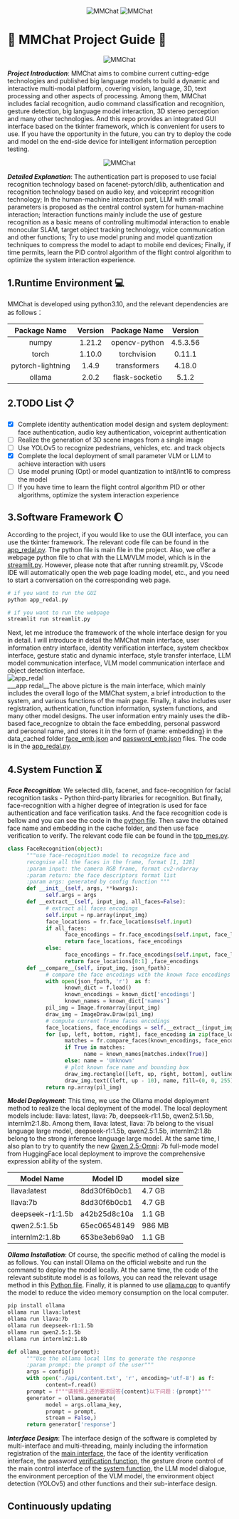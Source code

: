 <p align='center'>
<img src='assets/MMChat.jpg', alt='MMChat'>
<img src='assets/MMChat_logo.jpg', alt='MMChat'>
</p>

# :rocket: MMChat Project Guide :rocket:

<p align='center'>
<img src='assets/overview/system_architecture.jpg', alt='MMChat'>
</p>

___Project Introduction___: MMChat aims to combine current cutting-edge technologies and published big language models to build a dynamic and interactive multi-modal platform, covering vision, language, 3D, text processing and other aspects of processing. Among them, MMChat includes facial recognition, audio command classification and recognition, gesture detection, big language model interaction, 3D stereo perception and many other technologies. And this repo provides an integrated GUI interface based on the tkinter framework, which is convenient for users to use. If you have the opportunity in the future, you can try to deploy the code and model on the end-side device for intelligent information perception testing.

<p align='center'>
<img src='assets/overview/system_explanation.jpg', alt='MMChat'>
</p>

___Detailed Explanation___: The authentication part is proposed to use facial recognition technology based on facenet-pytorch/dlib, authentication and recognition technology based on audio key, and voiceprint recognition technology; In the human-machine interaction part, LLM with small parameters is proposed as the central control system for human-machine interaction; Interaction functions mainly include the use of gesture recognition as a basic means of controlling multimodal interaction to enable monocular SLAM, target object tracking technology, voice communication and other functions; Try to use model pruning and model quantization techniques to compress the model to adapt to mobile end devices; Finally, if time permits, learn the PID control algorithm of the flight control algorithm to optimize the system interaction experience.

## 1.Runtime Environment :computer:

MMChat is developed using python3.10, and the relevant dependencies are as follows：

| Package Name | Version | Package Name | Version |
| :---: | :---: | :---: | :---: |
| numpy | 1.21.2 | opencv-python | 4.5.3.56 |
| torch | 1.10.0 | torchvision | 0.11.1 |
| pytorch-lightning | 1.4.9 | transformers | 4.18.0 |
| ollama | 2.0.2 | flask-socketio | 5.1.2 |

## 2.TODO List :clipboard:

- [x] Complete identity authentication model design and system deployment: face authentication, audio key authentication, voiceprint authentication  
- [ ] Realize the generation of 3D scene images from a single image
- [ ] Use YOLOv5 to recognize pedestrians, vehicles, etc. and track objects
- [x] Complete the local deployment of small parameter VLM or LLM to achieve interaction with users
- [ ] Use model pruning (Opt) or model quantization to int8/int16 to compress the model
- [ ] If you have time to learn the flight control algorithm PID or other algorithms, optimize the system interaction experience

## 3.Software Framework :moon:

According to the project, if you would like to use the GUI interface, you can use the tkinter framework. The relevant code file can be found in the [app_redal.py](app_redal.py). The python file is main file in the project. Also, we offer a webpage python file to chat with the LLM/VLM model, which is in the [streamlit.py](streamlit.py). However, please note that after running streamlit.py, VScode IDE will automatically open the web page loading model, etc., and you need to start a conversation on the corresponding web page.

```bash
# if you want to run the GUI
python app_redal.py

# if you want to run the webpage
streamlit run streamlit.py
```

Next, let me introduce the framework of the whole interface design for you in detail. I will introduce in detail the MMChat main interface, user information entry interface, identity verification interface, system checkbox interface, gesture static and dynamic interface, style transfer interface, LLM model communication interface, VLM model communication interface and object detection interface.  
![app_redal](assets/UI/app_redal.jpg)  
___app redal__The above picture is the main interface, which mainly includes the overall logo of the MMChat system, a brief introduction to the system, and various functions of the main page. Finally, it also includes user registration, authentication, function information, system functions, and many other model designs. The user information entry mainly uses the dlib-based face_recognize to obtain the face embedding, personal password and personal name, and stores it in the form of {name: embedding} in the data_cached folder [face_emb.json](data_cached/face_emb.json) and [password_emb.json](data_cached/password_emb.json) files. The code is in the [app_redal.py](app_redal.py).

## 4.System Function :hourglass_flowing_sand:

___Face Recognition___: We selected dlib, facenet, and face-recognition for facial recognition tasks - Python third-party libraries for recognition. But finally, face-recognition with a higher degree of integration is used for face authentication and face verification tasks. And the face recognition code is bellow and you can see the code in the [python file](./models/face_cls_model.py). Then save the obtained face name and embedding in the cache folder, and then use face verification to verify. The relevant code file can be found in the [top_mes.py](utils/top_mes.py).

```python
class FaceRecognition(object):
      """use face-recognition model to recognize face and
      recognise all the faces in the frame, format [1, 128]
      :param input: the camera RGB frame, format cv2-ndarray
      :param return: the face descriptors format list
      :param args: generated by config function """
      def __init__(self, args, **kwargs):
            self.args = args
      def __extract__(self, input_img, all_faces=False):
            # extract all faces encodings 
            self.input = np.array(input_img)
            face_locations = fr.face_locations(self.input)
            if all_faces: 
                  face_encodings = fr.face_encodings(self.input, face_locations)
                  return face_locations, face_encodings
            else: 
                  face_encodings = fr.face_encodings(self.input, face_locations[0:1])
                  return face_locations[0:1] ,face_encodings
      def __compare__(self, input_img, json_fpath):
            # compare the face encodings with the known face encodings
            with open(json_fpath, 'r')  as f:
                  known_dict = f.load()
                  known_encodings = known_dict['encodings']
                  known_names = known_dict['names']
            pil_img = Image.fromarray(input_img)
            draw_img = ImageDraw.Draw(pil_img)
            # compute current frame faces encodings
            face_locations, face_encodings = self.__extract__(input_img, all_faces=True)
            for [up, left, bottom, right], face_encoding in zip(face_locations, face_encodings):
                  matches = fr.compare_faces(known_encodings, face_encoding)
                  if True in matches:
                        name = known_names[matches.index(True)]
                  else: name = 'Unknown'
                  # plot known face name and bounding box
                  draw_img.rectangle([left, up, right, bottom], outline=(0, 0, 255))
                  draw_img.text((left, up - 10), name, fill=(0, 0, 255))
            return np.array(pil_img)
```

___Model Deployment___: This time, we use the Ollama model deployment method to realize the local deployment of the model. The local deployment models include: llava: latest, llava: 7b, deepseek-r1:1.5b, qwen2.5:1.5b, internlm2:1.8b. Among them, llava: latest, llava: 7b belong to the visual language large model, deepseek-r1:1.5b, qwen2.5:1.5b, internlm2:1.8b belong to the strong inference language large model. At the same time, I also plan to try to quantify the new [Qwen 2.5-Omni](https://huggingface.co/Qwen/Qwen2.5-Omni-7B): 7b full-mode model from HuggingFace local deployment to improve the comprehensive expression ability of the system.

|  Model Name  |  Model ID  |  model size  |
| ------------ | ---------- | ------------ |
| llava:latest |8dd30f6b0cb1|    4.7 GB    |
| llava:7b     |8dd30f6b0cb1|    4.7 GB    |
|deepseek-r1:1.5b|a42b25d8c10a|    1.1 GB  |
|qwen2.5:1.5b  |65ec06548149|    986 MB    |
|internlm2:1.8b|653be3eb69a0|    1.1 GB    |

___Ollama Installation___: Of course, the specific method of calling the model is as follows. You can install Ollama on the official website and run the command to deploy the model locally. At the same time, the code of the relevant substitute model is as follows, you can read the relevant usage method in this [Python file](models/llm_chat_model.py). Finally, it is planned to use [ollama.cpp](https://github.com/ggml-org/llama.cpp/) to quantify the model to reduce the video memory consumption on the local computer.

```bash
pip install ollama
ollama run llava:latest
ollama run llava:7b
ollama run deepseek-r1:1.5b
ollama run qwen2.5:1.5b 
ollama run internlm2:1.8b
```

```python
def ollama_generator(prompt):
      """Use the ollama local llms to generate the response
      :param prompt: the prompt of the user"""
      args = config()
      with open('./api/content.txt', 'r', encoding='utf-8') as f:
            content=f.read()
      prompt = f"""请按照上述的要求回答{content}以下问题：{prompt}"""
      generator = ollama.generate(
            model = args.ollama_key,
            prompt = prompt,
            stream = False,)
      return generator['response']
```

___Interface Design___: The interface design of the software is completed by multi-interface and multi-threading, mainly including the information registration of the [main interface](app_redal.py), the face of the identity verification interface, the password [verification function](app_authoriztion.py), the gesture drone control of the main control interface of the [system function](app_sysfunc.py), the LLM model dialogue, the environment perception of the VLM model, the environment object detection (YOLOv5) and other functions and their sub-interface design.

## Continuously updating
